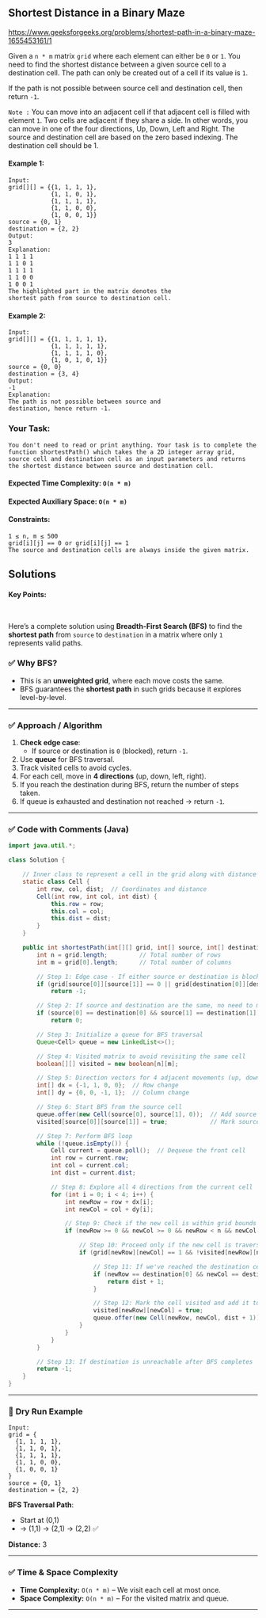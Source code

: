 ## Shortest Distance in a Binary Maze


https://www.geeksforgeeks.org/problems/shortest-path-in-a-binary-maze-1655453161/1

Given a `n * m` matrix `grid` where each element can either be `0` or `1`. You need to find the shortest distance between a given source cell to a destination cell. The path can only be created out of a cell if its value is `1`. 

If the path is not possible between source cell and destination cell, then return `-1`.

`Note :` You can move into an adjacent cell if that adjacent cell is filled with element `1`. Two cells are adjacent if they share a side. In other words, you can move in one of the four directions, Up, Down, Left and Right. The source and destination cell are based on the zero based indexing. The destination cell should be 1.


#### Example 1:

```
Input:
grid[][] = {{1, 1, 1, 1},
            {1, 1, 0, 1},
            {1, 1, 1, 1},
            {1, 1, 0, 0},
            {1, 0, 0, 1}}
source = {0, 1}
destination = {2, 2}
Output:
3
Explanation:
1 1 1 1
1 1 0 1
1 1 1 1
1 1 0 0
1 0 0 1
The highlighted part in the matrix denotes the 
shortest path from source to destination cell.

```

#### Example 2:
```
Input:
grid[][] = {{1, 1, 1, 1, 1},
            {1, 1, 1, 1, 1},
            {1, 1, 1, 1, 0},
            {1, 0, 1, 0, 1}}
source = {0, 0}
destination = {3, 4}
Output:
-1
Explanation:
The path is not possible between source and 
destination, hence return -1.
```
### Your Task:

```
You don't need to read or print anything. Your task is to complete the function shortestPath() which takes the a 2D integer array grid, source cell and destination cell as an input parameters and returns the shortest distance between source and destination cell.
```

#### Expected Time Complexity: ```O(n * m)```
#### Expected Auxiliary Space: ```O(n * m)```

#### Constraints:
```
1 ≤ n, m ≤ 500
grid[i][j] == 0 or grid[i][j] == 1
The source and destination cells are always inside the given matrix.
```

## Solutions

#### Key Points:
```


```

Here’s a complete solution using **Breadth-First Search (BFS)** to find the **shortest path** from `source` to `destination` in a matrix where only `1` represents valid paths.

### ✅ **Why BFS?**
- This is an **unweighted grid**, where each move costs the same.
- BFS guarantees the **shortest path** in such grids because it explores level-by-level.

---

### ✅ **Approach / Algorithm**

1. **Check edge case**:
   - If source or destination is `0` (blocked), return `-1`.
2. Use **queue** for BFS traversal.
3. Track visited cells to avoid cycles.
4. For each cell, move in **4 directions** (up, down, left, right).
5. If you reach the destination during BFS, return the number of steps taken.
6. If queue is exhausted and destination not reached → return `-1`.

---

### ✅ **Code with Comments (Java)**

```java
import java.util.*;

class Solution {

    // Inner class to represent a cell in the grid along with distance from the source
    static class Cell {
        int row, col, dist;  // Coordinates and distance
        Cell(int row, int col, int dist) {
            this.row = row;
            this.col = col;
            this.dist = dist;
        }
    }

    public int shortestPath(int[][] grid, int[] source, int[] destination) {
        int n = grid.length;         // Total number of rows
        int m = grid[0].length;      // Total number of columns

        // Step 1: Edge case - If either source or destination is blocked (0), return -1
        if (grid[source[0]][source[1]] == 0 || grid[destination[0]][destination[1]] == 0)
            return -1;

        // Step 2: If source and destination are the same, no need to move
        if (source[0] == destination[0] && source[1] == destination[1])
            return 0;

        // Step 3: Initialize a queue for BFS traversal
        Queue<Cell> queue = new LinkedList<>();

        // Step 4: Visited matrix to avoid revisiting the same cell
        boolean[][] visited = new boolean[n][m];

        // Step 5: Direction vectors for 4 adjacent movements (up, down, left, right)
        int[] dx = {-1, 1, 0, 0};  // Row change
        int[] dy = {0, 0, -1, 1};  // Column change

        // Step 6: Start BFS from the source cell
        queue.offer(new Cell(source[0], source[1], 0));  // Add source to queue with distance 0
        visited[source[0]][source[1]] = true;            // Mark source as visited

        // Step 7: Perform BFS loop
        while (!queue.isEmpty()) {
            Cell current = queue.poll();  // Dequeue the front cell
            int row = current.row;
            int col = current.col;
            int dist = current.dist;

            // Step 8: Explore all 4 directions from the current cell
            for (int i = 0; i < 4; i++) {
                int newRow = row + dx[i];
                int newCol = col + dy[i];

                // Step 9: Check if the new cell is within grid bounds
                if (newRow >= 0 && newCol >= 0 && newRow < n && newCol < m) {

                    // Step 10: Proceed only if the new cell is traversable and not visited
                    if (grid[newRow][newCol] == 1 && !visited[newRow][newCol]) {

                        // Step 11: If we've reached the destination cell, return the distance + 1
                        if (newRow == destination[0] && newCol == destination[1]) {
                            return dist + 1;
                        }

                        // Step 12: Mark the cell visited and add it to queue for further traversal
                        visited[newRow][newCol] = true;
                        queue.offer(new Cell(newRow, newCol, dist + 1));
                    }
                }
            }
        }

        // Step 13: If destination is unreachable after BFS completes
        return -1;
    }
}

```

---

### 🔁 **Dry Run Example**

```text
Input:
grid = {
  {1, 1, 1, 1},
  {1, 1, 0, 1},
  {1, 1, 1, 1},
  {1, 1, 0, 0},
  {1, 0, 0, 1}
}
source = {0, 1}
destination = {2, 2}
```

**BFS Traversal Path**:
- Start at (0,1)
- → (1,1) → (2,1) → (2,2) ✅

**Distance:** 3

---

### ✅ Time & Space Complexity

- **Time Complexity:** `O(n * m)` – We visit each cell at most once.
- **Space Complexity:** `O(n * m)` – For the visited matrix and queue.

---



























